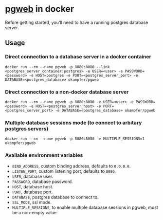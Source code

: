 # [pgweb](https://github.com/sosedoff/pgweb) in docker
Before getting started, you'll need to have a running postgres database server.

## Usage
### Direct connection to a database server in a docker container
```shell
docker run --rm --name pgweb -p 8080:8080 --link <postgres_server_container:postgres> -e USER=<user> -e PASSWORD=<password> -e HOST=postgres -e PORT=<postgres_server_port> -e DATABASE=<postgres_database> okampfer/pgweb
```

### Direct connection to a non-docker database server
```shell
docker run --rm --name pgweb -p 8080:8080 -e USER=<user> -e PASSWORD=<password> -e HOST=<postgres_server_host> -e PORT=<postgres_server_port> -e DATABASE=<postgres_database> okampfer/pgweb
```

### Multiple database sessions mode (to connect to arbitary postgres servers)
```shell
docker run --rm --name pgweb -p 8080:8080 -e MULTIPLE_SESSIONS=1 okampfer/pgweb
```

### Available environment variables
- `BIND_ADDRESS`, custom binding address, defaults to `0.0.0.0`.
- `LISTEN_PORT`, custom listening port, defaults to `8080`.
- `USER`, database user.
- `PASSWORD`, database password.
- `HOST`, database host.
- `PORT`, database port.
- `DATABASE`, postgres database to connect to.
- `SSL_MODE`, ssl mode.
- `MULTIPLE_SESSIONS`, to enable multiple database sessions in pgweb, must be a non-empty value.
